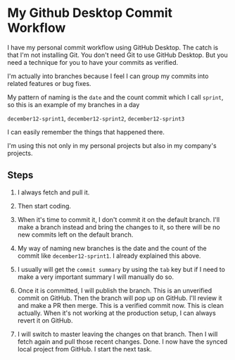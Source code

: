 # My Github Desktop Commit Workflow
I have my personal commit workflow using GitHub Desktop.
The catch is that I'm not installing Git. 
You don't need Git to use GitHub Desktop.
But you need a technique for you to have your commits as
verified.

I'm actually into branches because I feel
I can group my commits into related features 
or bug fixes.

My pattern of naming is the `date` and 
the count commit which I call `sprint`, so
this is an example of my branches in a day

`december12-sprint1`, `december12-sprint2`, 
`december12-sprint3`

I can easily remember the things that happened 
there.

I'm using this not only in my personal projects
but also in my company's projects.

## Steps
1. I always fetch and pull it.

2. Then start coding.

3. When it's time to commit it, I don't
commit it on the default branch.
I'll make a branch instead and bring the 
changes to it, so there will be no 
new commits left on the default branch.

4. My way of naming new branches is 
the date and the count of the commit
like `december12-sprint1`.
I already explained this above.

5. I usually will get the `commit summary` by 
using the `tab` key but if I need to make 
a very important summary I will manually do so.

6. Once it is committed, I will publish the branch.
This is an unverified commit on GitHub.
Then the branch will pop up on GitHub. I'll review 
it and make a PR then merge. This is a verified
commit now. This is clean actually. When it's not 
working at the production setup, I can always
revert it on GitHub.

7. I will switch to master leaving the changes on that
branch. Then I will fetch again and pull those recent
changes. Done. I now have the synced local project
from GitHub. I start the next task.
